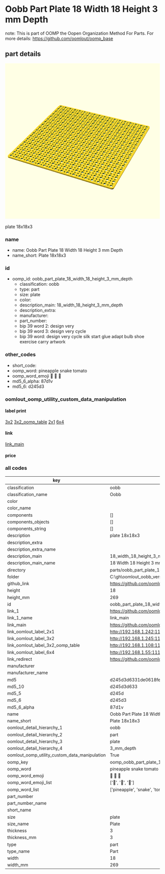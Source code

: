 # Oobb Part Plate 18 Width 18 Height 3 mm Depth  

note: This is part of OOMP the Oopen Organization Method For Parts. For more details: https://github.com/oomlout/oomp_base

##  part details
  

[![](3dpr.png)](3dpr.png)

plate 18x18x3



### name
* name: Oobb Part Plate 18 Width 18 Height 3 mm Depth
* name_short: Plate 18x18x3 
### id
* oomp_id: oobb_part_plate_18_width_18_height_3_mm_depth
  * classification: oobb
  * type: part
  * size: plate
  * color: 
  * description_main: 18_width_18_height_3_mm_depth
  * description_extra: 
  * manufacturer: 
  * part_number: 
  * bip 39 word 2: design very
  * bip 39 word 3: design very cycle
  * bip 39 word: design very cycle silk start glue adapt bulb shoe exercise carry artwork

### other_codes
* short_code: 
* oomp_word: pineapple snake tomato
* oomp_word_emoji :pineapple: :snake: :tomato:
* md5_6_alpha: 87d1v
* md5_6: d245d3






### oomlout_oomp_utility_custom_data_manipulation
#### label print
[3x2](http://192.168.1.245:1112/?label=oomp%2087d1v)
[3x2_oomp_table](http://192.168.1.108:1112/?label=oomp%2087d1v)
[2x1](http://192.168.1.242:1112/?label=oomp%2087d1v)
[6x4](http://192.168.1.55:1112/?label=oomp%2087d1v)    

#### link

[link_main](https://github.com/oomlout/oomlout_oobb_version_4_generated_parts/tree/main/navigation_oomp/oobb/part/plate/18_width_18_height_3_mm_depth/part)                              

#### price







### all codes 
| key | value |  
| --- | --- |  
| classification | oobb |  
| classification_name | Oobb |  
| color |  |  
| color_name |  |  
| components | [] |  
| components_objects | [] |  
| components_string | [] |  
| description | plate 18x18x3 |  
| description_extra |  |  
| description_extra_name |  |  
| description_main | 18_width_18_height_3_mm_depth |  
| description_main_name | 18 Width 18 Height 3 mm Depth |  
| directory | parts/oobb_part_plate_18_width_18_height_3_mm_depth |  
| folder | C:\gh\oomlout_oobb_version_4_generated_parts\parts\oobb_part_plate_18_width_18_height_3_mm_depth |  
| github_link | https://github.com/oomlout/oomlout_oomp_part_src/tree/main/parts/oobb_part_plate_18_width_18_height_3_mm_depth |  
| height | 18 |  
| height_mm | 269 |  
| id | oobb_part_plate_18_width_18_height_3_mm_depth |  
| link_1 | https://github.com/oomlout/oomlout_oobb_version_4_generated_parts/tree/main/navigation_oomp/oobb/part/plate/18_width_18_height_3_mm_depth/part |  
| link_1_name | link_main |  
| link_main | https://github.com/oomlout/oomlout_oobb_version_4_generated_parts/tree/main/navigation_oomp/oobb/part/plate/18_width_18_height_3_mm_depth/part |  
| link_oomlout_label_2x1 | http://192.168.1.242:1112/?label=oomp%2087d1v |  
| link_oomlout_label_3x2 | http://192.168.1.245:1112/?label=oomp%2087d1v |  
| link_oomlout_label_3x2_oomp_table | http://192.168.1.108:1112/?label=oomp%2087d1v |  
| link_oomlout_label_6x4 | http://192.168.1.55:1112/?label=oomp%2087d1v |  
| link_redirect | https://github.com/oomlout/oomlout_oobb_version_4_generated_parts/tree/main/parts/oobb_plate_18_18_03 |  
| manufacturer |  |  
| manufacturer_name |  |  
| md5 | d245d3d6331de0618fea5c886dbcb9de |  
| md5_10 | d245d3d633 |  
| md5_5 | d245d |  
| md5_6 | d245d3 |  
| md5_6_alpha | 87d1v |  
| name | Oobb Part Plate 18 Width 18 Height 3 mm Depth |  
| name_short | Plate 18x18x3  |  
| oomlout_detail_hierarchy_1 | oobb |  
| oomlout_detail_hierarchy_2 | part |  
| oomlout_detail_hierarchy_3 | plate |  
| oomlout_detail_hierarchy_4 | 3_mm_depth |  
| oomlout_oomp_utility_custom_data_manipulation | True |  
| oomp_key | oomp_oobb_part_plate_18_width_18_height_3_mm_depth |  
| oomp_word | pineapple snake tomato |  
| oomp_word_emoji | :pineapple: :snake: :tomato: |  
| oomp_word_emoji_list | [':pineapple:', ':snake:', ':tomato:'] |  
| oomp_word_list | ['pineapple', 'snake', 'tomato'] |  
| part_number |  |  
| part_number_name |  |  
| short_name |  |  
| size | plate |  
| size_name | Plate |  
| thickness | 3 |  
| thickness_mm | 3 |  
| type | part |  
| type_name | Part |  
| width | 18 |  
| width_mm | 269 |  
